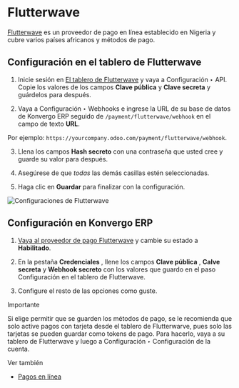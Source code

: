 # Flutterwave

[Flutterwave](https://flutterwave.com/) es un proveedor de pago en línea
establecido en Nigeria y cubre varios países africanos y métodos de pago.

## Configuración en el tablero de Flutterwave

  1. Inicie sesión en [El tablero de Flutterwave](https://dashboard.flutterwave.com/) y vaya a Configuración ‣ API. Copie los valores de los campos **Clave pública** y **Clave secreta** y guárdelos para después.

  2. Vaya a Configuración ‣ Webhooks e ingrese la URL de su base de datos de Konvergo ERP seguido de `/payment/flutterwave/webhook` en el campo de texto **URL**.

Por ejemplo: `https://yourcompany.odoo.com/payment/flutterwave/webhook`.

  3. Llena los campos **Hash secreto** con una contraseña que usted cree y guarde su valor para después.

  4. Asegúrese de que _todas_ las demás casillas estén seleccionadas.

  5. Haga clic en **Guardar** para finalizar con la configuración.

![Configuraciones de Flutterwave ](../../../_images/flutterwave-settings.png)

## Configuración en Konvergo ERP

  1. [Vaya al proveedor de pago Flutterwave](../payment_providers#payment-providers-add-new) y cambie su estado a **Habilitado**.

  2. En la pestaña **Credenciales** , llene los campos **Clave pública** , **Calve secreta** y **Webhook secreto** con los valores que guardo en el paso Configuración en el tablero de Flutterwave.

  3. Configure el resto de las opciones como guste.

<div class="alert alert-warning">
<p class="alert-title">
Importante</p><p>Si elige permitir que se guarden los métodos de pago, se le recomienda que solo active pagos con tarjeta desde el tablero de Flutterwarve, pues solo las tarjetas se pueden guardar como tokens de pago. Para hacerlo, vaya a su tablero de Flutterwave y luego a  Configuración ‣ Configuración de la cuenta.</p>
</div>

<div class="alert alert-secondary">
<p class="alert-title">
Ver también</p><ul>
<li><p><a href="../payment_providers">Pagos en línea</a></p></li>
</ul>
</div>

